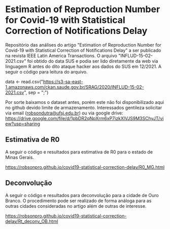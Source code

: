# Estimation of Reproduction Number for Covid-19 with Statistical Correction of Notifications Delay
Repositório das análises do artigo "Estimation of Reproduction Number for Covid-19 with Statistical Correction of Notifications Delay" a ser publicado na revista IEEE Latin America Transactions.
O arquivo "INFLUD-15-02-2021.csv" foi obtido do data SUS e podia ser lido diretamente da web via linguagem R antes do dito ataque hacker aos dados do SUS em 12/2021. A seguir o código para leitura do arquivo.

data <- read.csv("https://s3-sa-east-1.amazonaws.com/ckan.saude.gov.br/SRAG/2020/INFLUD-15-02-2021.csv", sep = ";")

Por sorte baixamos o dataset antes, porém este não foi disponibilizado aqui no github devido limite de armazenamento. Interessados gentileza solicitar via email (robsondutra@ufsj.edu.br) ou via google drive: https://drive.google.com/file/d/1pbDR2qNpXrm6xP7izkXlVJS9M3SChyJT/view?usp=sharing

## Estimativa de R0

A seguir o código e resultados para estimativa de R0 para o estado de Minas Gerais.

https://robsonpro.github.io/covid19-statistical-correction-delay/R0_MG.html

## Deconvolução
A seguir o código e resultados para deconvolução para a cidade de Ouro Branco. O procedimento pode ser realizado de forma análoga para as outras cidades consideradas no artigo além de outras de interesse.

https://robsonpro.github.io/covid19-statistical-correction-delay/Rt_deconv_OB.html
